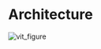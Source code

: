 # Architecture
![vit_figure](https://github.com/rimo10/ViT/assets/70977847/f8b2f773-cc77-484f-bdae-2761be3754fc)
